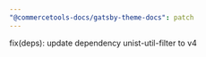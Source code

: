 ```yaml
---
"@commercetools-docs/gatsby-theme-docs": patch
---
```


fix(deps): update dependency unist-util-filter to v4
